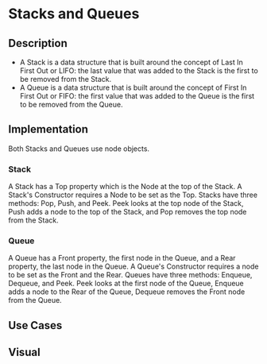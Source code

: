# Stacks and Queues
## Description
- A Stack is a data structure that is built around the concept of Last In First Out or LIFO: the last value that was added to the Stack is the first to be removed from the Stack.
- A Queue is a data structure that is built around the concept of First In First Out or FIFO: the first value that was added to the Queue is the first to be removed from the Queue.

## Implementation
Both Stacks and Queues use node objects. 
### Stack
A Stack has a Top property which is the Node at the top of the Stack. A Stack's Constructor requires a Node to be set as the Top. Stacks have three methods: Pop, Push, and Peek. Peek looks at the top node of the Stack, Push adds a node to the top of the Stack, and Pop removes the top node from the Stack.
### Queue
A Queue has a Front property, the first node in the Queue, and a Rear property, the last node in the Queue. A Queue's Constructor requires a node to be set as the Front and the Rear. Queues have three methods: Enqueue, Dequeue, and Peek. Peek looks at the first node of the Queue, Enqueue adds a node to the Rear of the Queue, Dequeue removes the Front node from the Queue.

## Use Cases


## Visual